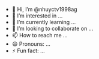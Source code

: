 - 👋 Hi, I’m @nhuyctv1998ag
- 👀 I’m interested in ...
- 🌱 I’m currently learning ...
- 💞️ I’m looking to collaborate on ...
- 📫 How to reach me ...
- 😄 Pronouns: ...
- ⚡ Fun fact: ...

<!---
nhuyctv1998ag/nhuyctv1998ag is a ✨ special ✨ repository because its `README.md` (this file) appears on your GitHub profile.
You can click the Preview link to take a look at your changes.
--->
